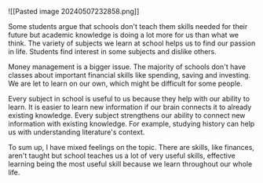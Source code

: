 ![[Pasted image 20240507232858.png]]

Some students argue that schools don't teach them skills needed for their future but academic knowledge is doing a lot more for us than what we think. The variety of subjects we learn at school helps us to find our passion in life. Students find interest in some subjects and dislike others.

Money management is a bigger issue. The majority of schools don't have classes about important financial skills like spending, saving and investing. We are let to learn on our own, which might be difficult for some people.

Every subject in school is useful to us because they help with our ability to learn. It is easier to learn new information if our brain connects it to already existing knowledge. Every subject strengthens our ability to connect new information with existing knowledge. For example, studying history can help us with understanding literature's context.

To sum up, I have mixed feelings on the topic. There are skills, like finances, aren't taught but school teaches us a lot of very useful skills, effective learning being the most useful skill because we learn throughout our whole life.